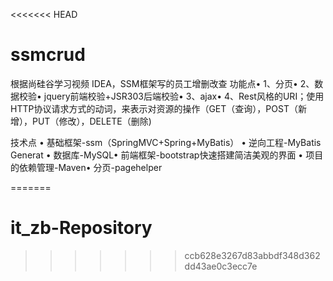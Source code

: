 <<<<<<< HEAD
# ssmcrud
根据尚硅谷学习视频
IDEA，SSM框架写的员工增删改查
功能点• 
1、分页• 
2、数据校验• jquery前端校验+JSR303后端校验• 
3、ajax• 
4、Rest风格的URI；使用HTTP协议请求方式的动词，来表示对资源的操作（GET（查询），POST（新增），PUT（修改），DELETE（删除)

技术点
• 基础框架-ssm（SpringMVC+Spring+MyBatis）
• 逆向工程-MyBatis Generat
• 数据库-MySQL• 前端框架-bootstrap快速搭建简洁美观的界面
• 项目的依赖管理-Maven• 分页-pagehelper


=======
# it_zb-Repository
>>>>>>> ccb628e3267d83abbdf348d362dd43ae0c3ecc7e
